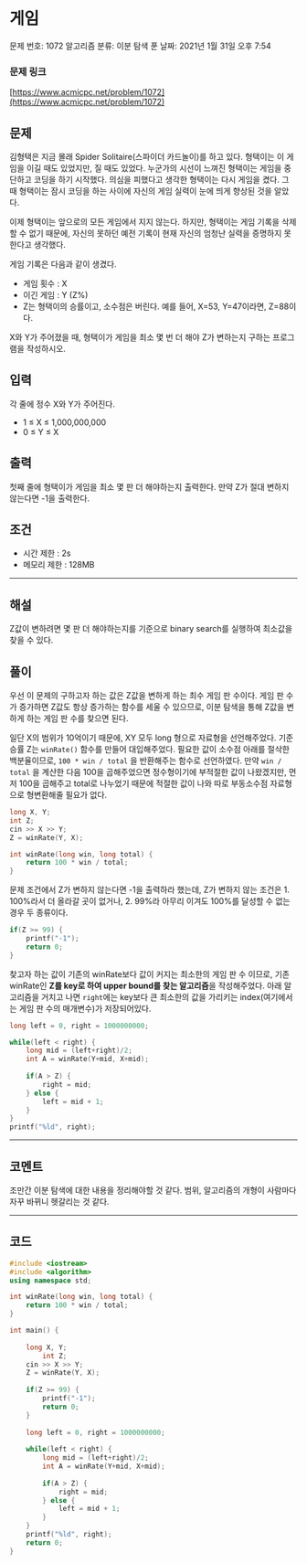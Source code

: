 # 게임

문제 번호: 1072
알고리즘 분류: 이분 탐색
푼 날짜: 2021년 1월 31일 오후 7:54

### 문제 링크

[https://www.acmicpc.net/problem/1072](https://www.acmicpc.net/problem/1072)

## 문제

김형택은 지금 몰래 Spider Solitaire(스파이더 카드놀이)를 하고 있다. 형택이는 이 게임을 이길 때도 있었지만, 질 때도 있었다. 누군가의 시선이 느껴진 형택이는 게임을 중단하고 코딩을 하기 시작했다. 의심을 피했다고 생각한 형택이는 다시 게임을 켰다. 그 때 형택이는 잠시 코딩을 하는 사이에 자신의 게임 실력이 눈에 띄게 향상된 것을 알았다.

이제 형택이는 앞으로의 모든 게임에서 지지 않는다. 하지만, 형택이는 게임 기록을 삭제 할 수 없기 때문에, 자신의 못하던 예전 기록이 현재 자신의 엄청난 실력을 증명하지 못한다고 생각했다.

게임 기록은 다음과 같이 생겼다.

- 게임 횟수 : X
- 이긴 게임 : Y (Z%)
- Z는 형택이의 승률이고, 소수점은 버린다. 예를 들어, X=53, Y=47이라면, Z=88이다.

X와 Y가 주어졌을 때, 형택이가 게임을 최소 몇 번 더 해야 Z가 변하는지 구하는 프로그램을 작성하시오.

## 입력

각 줄에 정수 X와 Y가 주어진다.

- 1 ≤ X ≤ 1,000,000,000
- 0 ≤ Y ≤ X

## 출력

첫째 줄에 형택이가 게임을 최소 몇 판 더 해야하는지 출력한다. 만약 Z가 절대 변하지 않는다면 -1을 출력한다.

## 조건

- 시간 제한 : 2s
- 메모리 제한 : 128MB

---

## 해설

Z값이 변하려면 몇 판 더 해야하는지를 기준으로 binary search를 실행하여 최소값을 찾을 수 있다. 

## 풀이

우선 이 문제의 구하고자 하는 값은 Z값을 변하게 하는 최수 게임 판 수이다. 게임 판 수가 증가하면 Z값도 항상 증가하는 함수를 세울 수 있으므로, 이분 탐색을 통해 Z값을 변하게 하는 게임 판 수를 찾으면 된다. 

일단 X의 범위가 10억이기 때문에, XY 모두 long 형으로 자료형을 선언해주었다. 기준 승률 Z는 `winRate()` 함수를 만들어 대입해주었다. 필요한 값이 소수점 아래를 절삭한 백분율이므로, `100 * win / total` 을 반환해주는 함수로 선언하였다. 만약 `win / total` 을 계산한 다음 100을 곱해주었으면 정수형이기에 부적절한 값이 나왔겠지만, 먼저 100을 곱해주고 total로 나누었기 때문에 적절한 값이 나와 따로 부동소수점 자료형으로 형변환해줄 필요가 없다.  

```cpp
long X, Y;
int Z;
cin >> X >> Y;
Z = winRate(Y, X);
```

```cpp
int winRate(long win, long total) {
    return 100 * win / total;
}
```

문제 조건에서 Z가 변하지 않는다면 -1을 출력하라 했는데, Z가 변하지 않는 조건은 1. 100%라서 더 올라갈 곳이 없거나, 2. 99%라 아무리 이겨도 100%를 달성할 수 없는 경우 두 종류이다. 

```cpp
if(Z >= 99) {
    printf("-1");
    return 0;
}

```

찾고자 하는 값이 기존의 winRate보다 값이 커지는 최소한의 게임 판 수 이므로, 기존 winRate인 **Z를 key로 하여 upper bound를 찾는 알고리즘**을 작성해주었다. 아래 알고리즘을 거치고 나면 `right`에는 key보다 큰 최소한의 값을 가리키는 index(여기에서는 게임 판 수의 매개변수)가 저장되어있다.  

```cpp
long left = 0, right = 1000000000;

while(left < right) {
    long mid = (left+right)/2;
    int A = winRate(Y+mid, X+mid);
    
    if(A > Z) {
        right = mid;
    } else {
        left = mid + 1;
    }
}
printf("%ld", right);

```

---

## 코멘트

조만간 이분 탐색에 대한 내용을 정리해야할 것 같다. 범위, 알고리즘의 개형이 사람마다 자꾸 바뀌니 헷갈리는 것 같다. 

---

## 코드

```cpp
#include <iostream>
#include <algorithm>
using namespace std;

int winRate(long win, long total) {
    return 100 * win / total;
}

int main() {
    
    long X, Y;
		int Z;
    cin >> X >> Y;
    Z = winRate(Y, X);
    
    if(Z >= 99) {
        printf("-1");
        return 0;
    }
    
    long left = 0, right = 1000000000;
    
    while(left < right) {
        long mid = (left+right)/2;
        int A = winRate(Y+mid, X+mid);
        
        if(A > Z) {
            right = mid;
        } else {
            left = mid + 1;
        }
    }
    printf("%ld", right);
    return 0;
}
```
